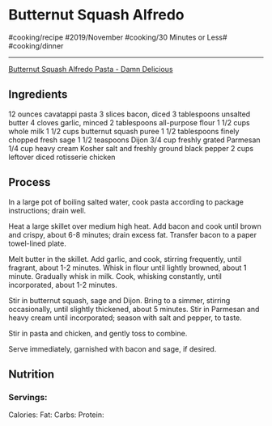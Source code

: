 # Butternut Squash Alfredo
#cooking/recipe #2019/November #cooking/30 Minutes or Less# #cooking/dinner
- - - -
[Butternut Squash Alfredo Pasta - Damn Delicious](https://damndelicious.net/2017/10/13/butternut-squash-alfredo-pasta/)

## Ingredients
12 ounces cavatappi pasta
3 slices bacon, diced
3 tablespoons unsalted butter
4 cloves garlic, minced
2 tablespoons all-purpose flour
1 1/2 cups whole milk
1 1/2 cups butternut squash puree
1 1/2 tablespoons finely chopped fresh sage
1 1/2 teaspoons Dijon
3/4 cup freshly grated Parmesan
1/4 cup heavy cream
Kosher salt and freshly ground black pepper
2 cups leftover diced rotisserie chicken

## Process
In a large pot of boiling salted water, cook pasta according to package instructions; drain well.

Heat a large skillet over medium high heat. Add bacon and cook until brown and crispy, about 6-8 minutes; drain excess fat. Transfer bacon to a paper towel-lined plate.

Melt butter in the skillet. Add garlic, and cook, stirring frequently, until fragrant, about 1-2 minutes. Whisk in flour until lightly browned, about 1 minute. Gradually whisk in milk. Cook, whisking constantly, until incorporated, about 1-2 minutes.

Stir in butternut squash, sage and Dijon. Bring to a simmer, stirring occasionally, until slightly thickened, about 5 minutes. Stir in Parmesan and heavy cream until incorporated; season with salt and pepper, to taste.

Stir in pasta and chicken, and gently toss to combine.

Serve immediately, garnished with bacon and sage, if desired.

## Nutrition
### Servings:
Calories: 
Fat: 
Carbs: 
Protein: 
